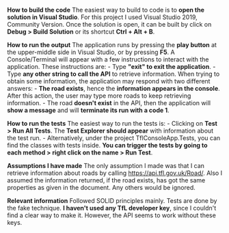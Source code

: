 **How to build the code**
The easiest way to build to code is to **open the solution in Visual Studio**. For this project I used Visual Studio 2019, Community Version.
Once the solution is open, it can be built by click on **Debug > Build Solution** or its shortcut **Ctrl + Alt + B**.

**How to run the output**
The application runs by pressing the **play button** at the upper-middle side in Visual Studio, or by pressing **F5**.
A Console/Terminal will appear with a few instructions to interact with the application. These instructions are:
    - Type **"exit" to exit the application**.
    - Type **any other string to call the API** to retrieve information.
When trying to obtain some information, the application may respond with two different answers:
    - **The road exists**, hence the **information appears in the console**. After this action, the user may type more roads to keep retrieving information.
    - The road **doesn't exist** in the API, then the application will **show a message** and will **terminate its run with a code 1**.

**How to run the tests**
The easiest way to run the tests is:
    - Clicking on **Test > Run All Tests**. The **Test Explorer should appear** with information about the test run.
    - Alternatively, under the project TflConsoleApp.Tests, you can find the classes with tests inside. **You can trigger the tests by going to each method > right click on the name > Run Test**.

**Assumptions I have made**
The only assumption I made was that I can retrieve information about roads by calling https://api.tfl.gov.uk/Road/<name of the road>.
Also I assumed the information returned, if the road exists, has got the same properties as given in the document. Any others would be ignored.

**Relevant information**
Followed SOLID principles mainly. Tests are done by the fake technique. 
**I haven't used any TfL developer key**, since I couldn't find a clear way to make it. However, the API seems to work without these keys.